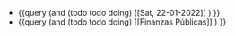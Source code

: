 - {{query (and (todo todo doing) [[Sat, 22-01-2022]] ) }}
- {{query (and (todo todo doing) [[Finanzas Públicas]] ) }}